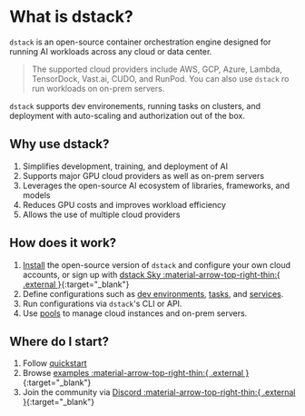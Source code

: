 # What is dstack?

`dstack` is an open-source container orchestration engine designed for running AI workloads across any cloud or data center.

> The supported cloud providers include AWS, GCP, Azure, Lambda, TensorDock, Vast.ai, CUDO, and RunPod.
> You can also use `dstack` ro run workloads on on-prem servers.

`dstack` supports dev environements, running tasks on clusters, and deployment with auto-scaling and
authorization out of the box.

## Why use dstack?

1. Simplifies development, training, and deployment of AI
2. Supports major GPU cloud providers as well as on-prem servers
3. Leverages the open-source AI ecosystem of libraries, frameworks, and models
4. Reduces GPU costs and improves workload efficiency
5. Allows the use of multiple cloud providers

## How does it work?

1. [Install](installation/index.md) the open-source version of `dstack` and configure your own cloud accounts, or sign up with [dstack Sky :material-arrow-top-right-thin:{ .external }](https://sky.dstack.ai){:target="_blank"}
2. Define configurations such as [dev environments](concepts/dev-environments.md), [tasks](concepts/tasks.md), 
   and [services](concepts/services.md).
3. Run configurations via `dstack`'s CLI or API.
4. Use [pools](concepts/pools.md) to manage cloud instances and on-prem servers.

## Where do I start?

1. Follow [quickstart](quickstart.md)
2. Browse [examples :material-arrow-top-right-thin:{ .external }](https://github.com/dstackai/dstack/tree/master/examples){:target="_blank"}
3. Join the community via [Discord :material-arrow-top-right-thin:{ .external }](https://discord.gg/u8SmfwPpMd){:target="_blank"}